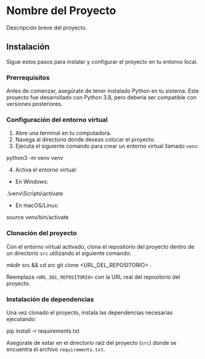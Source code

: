 # Nombre del Proyecto

Descripción breve del proyecto.

## Instalación

Sigue estos pasos para instalar y configurar el proyecto en tu entorno local.

### Prerrequisitos

Antes de comenzar, asegúrate de tener instalado Python en tu sistema. Este proyecto fue desarrollado con Python 3.8, pero debería ser compatible con versiones posteriores.

### Configuración del entorno virtual

1. Abre una terminal en tu computadora.
2. Navega al directorio donde deseas colocar el proyecto.
3. Ejecuta el siguiente comando para crear un entorno virtual llamado `venv`:

python3 -m venv venv

4. Activa el entorno virtual:

- En Windows:

.\venv\Scripts\activate

- En macOS/Linux:

source venv/bin/activate

### Clonación del proyecto

Con el entorno virtual activado, clona el repositorio del proyecto dentro de un directorio `src` utilizando el siguiente comando:

mkdir src && cd src
git clone <URL_DEL_REPOSITORIO> .

Reemplaza `<URL_DEL_REPOSITORIO>` con la URL real del repositorio del proyecto.

### Instalación de dependencias

Una vez clonado el proyecto, instala las dependencias necesarias ejecutando:

pip install -r requirements.txt

Asegúrate de estar en el directorio raíz del proyecto (`src`) donde se encuentra el archivo `requirements.txt`.

